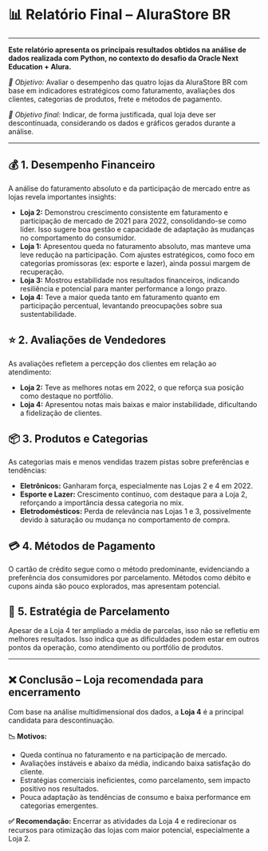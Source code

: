 # 📊 Relatório Final – AluraStore BR  
___  
<b>Este relatório apresenta os principais resultados obtidos na análise de dados realizada com Python, no contexto do desafio da Oracle Next Education + Alura.</b>  

<i>🎯 Objetivo:</i> Avaliar o desempenho das quatro lojas da AluraStore BR com base em indicadores estratégicos como faturamento, avaliações dos clientes, categorias de produtos, frete e métodos de pagamento.  

<i>📌 Objetivo final:</i> Indicar, de forma justificada, qual loja deve ser descontinuada, considerando os dados e gráficos gerados durante a análise.

___

## 💰 1. Desempenho Financeiro  

A análise do faturamento absoluto e da participação de mercado entre as lojas revela importantes insights:  
- **Loja 2:** Demonstrou crescimento consistente em faturamento e participação de mercado de 2021 para 2022, consolidando-se como líder. Isso sugere boa gestão e capacidade de adaptação às mudanças no comportamento do consumidor.  
- **Loja 1:** Apresentou queda no faturamento absoluto, mas manteve uma leve redução na participação. Com ajustes estratégicos, como foco em categorias promissoras (ex: esporte e lazer), ainda possui margem de recuperação.  
- **Loja 3:** Mostrou estabilidade nos resultados financeiros, indicando resiliência e potencial para manter performance a longo prazo.  
- **Loja 4:** Teve a maior queda tanto em faturamento quanto em participação percentual, levantando preocupações sobre sua sustentabilidade.  

## ⭐ 2. Avaliações de Vendedores  

As avaliações refletem a percepção dos clientes em relação ao atendimento:  
- **Loja 2:** Teve as melhores notas em 2022, o que reforça sua posição como destaque no portfólio.  
- **Loja 4:** Apresentou notas mais baixas e maior instabilidade, dificultando a fidelização de clientes.  

## 📦 3. Produtos e Categorias  

As categorias mais e menos vendidas trazem pistas sobre preferências e tendências:  
- **Eletrônicos:** Ganharam força, especialmente nas Lojas 2 e 4 em 2022.  
- **Esporte e Lazer:** Crescimento contínuo, com destaque para a Loja 2, reforçando a importância dessa categoria no mix.  
- **Eletrodomésticos:** Perda de relevância nas Lojas 1 e 3, possivelmente devido à saturação ou mudança no comportamento de compra.  

## 💳 4. Métodos de Pagamento  

O cartão de crédito segue como o método predominante, evidenciando a preferência dos consumidores por parcelamento. Métodos como débito e cupons ainda são pouco explorados, mas apresentam potencial.  

## 🧾 5. Estratégia de Parcelamento  

Apesar de a Loja 4 ter ampliado a média de parcelas, isso não se refletiu em melhores resultados. Isso indica que as dificuldades podem estar em outros pontos da operação, como atendimento ou portfólio de produtos.  

___

## ❌ Conclusão – Loja recomendada para encerramento  

Com base na análise multidimensional dos dados, a **Loja 4** é a principal candidata para descontinuação.  

<b>📉 Motivos:</b>  
- Queda contínua no faturamento e na participação de mercado.  
- Avaliações instáveis e abaixo da média, indicando baixa satisfação do cliente.  
- Estratégias comerciais ineficientes, como parcelamento, sem impacto positivo nos resultados.  
- Pouca adaptação às tendências de consumo e baixa performance em categorias emergentes.  

<b>✅ Recomendação:</b> Encerrar as atividades da Loja 4 e redirecionar os recursos para otimização das lojas com maior potencial, especialmente a Loja 2.
